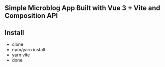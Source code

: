 ## Simple Microblog App Built with Vue 3 + Vite and Composition API

## Install

- clone
- npm/yarn install
- yarn vite
- done